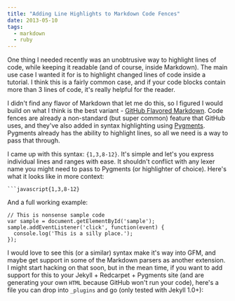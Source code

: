 ```yaml
---
title: "Adding Line Highlights to Markdown Code Fences"
date: 2013-05-10
tags:
  - markdown
  - ruby
---
```


One thing I needed recently was an unobtrusive way to highlight lines of code, while keeping it readable (and of course, inside Markdown). The main use case I wanted it for is to highlight changed lines of code inside a tutorial. I think this is a fairly common case, and if your code blocks contain more than 3 lines of code, it's really helpful for the reader.

I didn't find any flavor of Markdown that let me do this, so I figured I would build on what I think is the best variant - [GitHub Flavored Markdown](https://help.github.com/articles/github-flavored-markdown). Code fences are already a non-standard (but super common) feature that GitHub uses, and they've also added in syntax highlighting using [Pygments](http://pygments.org/). Pygments already has the ability to highlight lines, so all we need is a way to pass that through.

I came up with this syntax: `{1,3,8-12}`. It's simple and let's you express individual lines and ranges with ease. It shouldn't conflict with any lexer name you might need to pass to Pygments (or highlighter of choice). Here's what it looks like in more context:

```
```javascript{1,3,8-12}
```

And a full working example:

```javascript{3-5}
// This is nonsense sample code
var sample = document.getElementById('sample');
sample.addEventListener('click', function(event) {
  console.log('This is a silly place.');
});
```

I would love to see this (or a similar) syntax make it's way into GFM, and maybe get support in some of the Markdown parsers as another extension. I might start hacking on that soon, but in the mean time, if you want to add support for this to your Jekyll + Redcarpet + Pygments site (and are generating your own `HTML` because GitHub won't run your code), here's a file you can drop into `_plugins` and go (only tested with Jekyll 1.0+):

<script src="https://gist.github.com/zpao/5557101.js"></script>
